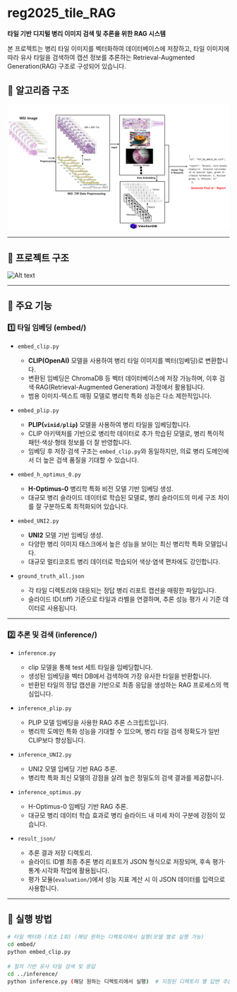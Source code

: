 # reg2025_tile_RAG

**타일 기반 디지털 병리 이미지 검색 및 추론을 위한 RAG 시스템**

본 프로젝트는 병리 타일 이미지를 벡터화하여 데이터베이스에 저장하고, 타일 이미지에 따라 유사 타일을 검색하여 캡션 정보를 추론하는 Retrieval-Augmented Generation(RAG) 구조로 구성되어 있습니다.


## 📁 알고리즘 구조

![Alt text](tile_RAG.png)


---

## 📁 프로젝트 구조

![Alt text](image-2.png)

---

## 🔧 주요 기능

### 1️⃣ 타일 임베딩 (embed/)

- `embed_clip.py`  
  - **CLIP(OpenAI)** 모델을 사용하여 병리 타일 이미지를 벡터(임베딩)로 변환합니다.
  - 변환된 임베딩은 ChromaDB 등 벡터 데이터베이스에 저장 가능하며, 이후 검색·RAG(Retrieval-Augmented Generation) 과정에서 활용됩니다.
  - 범용 이미지-텍스트 매핑 모델로 병리학 특화 성능은 다소 제한적입니다.

- `embed_plip.py`  
  - **PLIP(`vinid/plip`)** 모델을 사용하여 병리 타일을 임베딩합니다.  
  - CLIP 아키텍처를 기반으로 병리학 데이터로 추가 학습된 모델로, 병리 특이적 패턴·색상·형태 정보를 더 잘 반영합니다.
  - 임베딩 후 저장·검색 구조는 `embed_clip.py`와 동일하지만, 의료 병리 도메인에서 더 높은 검색 품질을 기대할 수 있습니다.

- `embed_h_optimus_0.py`  
  - **H-Optimus-0** 병리학 특화 비전 모델 기반 임베딩 생성.
  - 대규모 병리 슬라이드 데이터로 학습된 모델로, 병리 슬라이드의 미세 구조 차이를 잘 구분하도록 최적화되어 있습니다.

- `embed_UNI2.py`  
  - **UNI2** 모델 기반 임베딩 생성.
  - 다양한 병리 이미지 태스크에서 높은 성능을 보이는 최신 병리학 특화 모델입니다.
  - 대규모 멀티코호트 병리 데이터로 학습되어 색상·염색 편차에도 강인합니다.

- `ground_truth_all.json`  
  - 각 타일 디렉토리와 대응되는 정답 병리 리포트 캡션을 매핑한 파일입니다.
  - 슬라이드 ID(.tiff) 기준으로 타일과 라벨을 연결하며, 추론 성능 평가 시 기준 데이터로 사용됩니다.

---

### 2️⃣ 추론 및 검색 (inference/)

- `inference.py`  
  - clip 모델을 통해 test 세트 타일을 임베딩합니다.  
  - 생성된 임베딩을 벡터 DB에서 검색하여 가장 유사한 타일을 반환합니다.
  - 반환된 타일의 정답 캡션을 기반으로 최종 응답을 생성하는 RAG 프로세스의 핵심입니다.

- `inference_plip.py`  
  - PLIP 모델 임베딩을 사용한 RAG 추론 스크립트입니다.
  - 병리학 도메인 특화 성능을 기대할 수 있으며, 병리 타일 검색 정확도가 일반 CLIP보다 향상됩니다.

- `inference_UNI2.py`  
  - UNI2 모델 임베딩 기반 RAG 추론.
  - 병리학 특화 최신 모델의 강점을 살려 높은 정밀도의 검색 결과를 제공합니다.

- `inference_optimus.py`  
  - H-Optimus-0 임베딩 기반 RAG 추론.
  - 대규모 병리 데이터 학습 효과로 병리 슬라이드 내 미세 차이 구분에 강점이 있습니다.

- `result_json/`  
  - 추론 결과 저장 디렉토리.
  - 슬라이드 ID별 최종 추론 병리 리포트가 JSON 형식으로 저장되며, 후속 평가·통계·시각화 작업에 활용됩니다.
  - 평가 모듈(`evaluation/`)에서 성능 지표 계산 시 이 JSON 데이터를 입력으로 사용합니다.


---

## 🚀 실행 방법

```bash
# 타일 벡터화 (최초 1회) (해당 원하는 디렉토리에서 실행(모델 별로 실행 가능) 
cd embed/
python embed_clip.py

# 질의 기반 유사 타일 검색 및 응답
cd ../inference/
python inference.py (해당 원하는 디렉토리에서 실행)  # 지정된 디렉토리 별 답변 추론.
